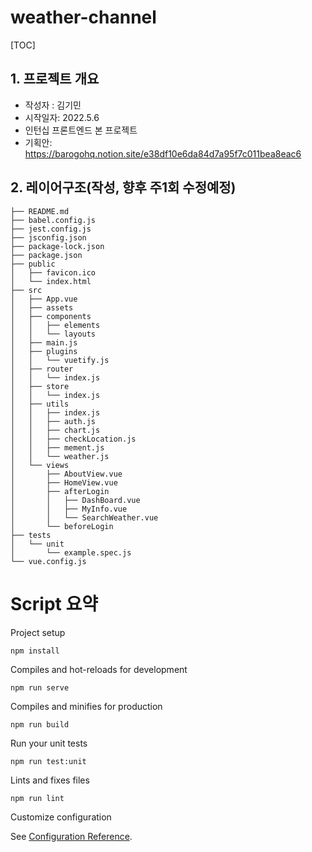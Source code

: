# weather-channel

[TOC]



## 1. 프로젝트 개요

- 작성자 : 김기민
- 시작일자: 2022.5.6
- 인턴십 프론트엔드 본 프로젝트
- 기획안: https://barogohq.notion.site/e38df10e6da84d7a95f7c011bea8eac6

## 2. 레이어구조(작성, 향후 주1회 수정예정)

```
├── README.md
├── babel.config.js
├── jest.config.js
├── jsconfig.json
├── package-lock.json
├── package.json
├── public
│   ├── favicon.ico
│   └── index.html
├── src
│   ├── App.vue
│   ├── assets
│   ├── components
│   │   ├── elements
│   │   └── layouts
│   ├── main.js
│   ├── plugins
│   │   └── vuetify.js
│   ├── router
│   │   └── index.js
│   ├── store
│   │   └── index.js
│   ├── utils
│   │   ├── index.js
│   │   ├── auth.js
│   │   ├── chart.js
│   │   ├── checkLocation.js
│   │   ├── mement.js
│   │   └── weather.js
│   └── views
│       ├── AboutView.vue
│       ├── HomeView.vue
│       ├── afterLogin
│       │   ├── DashBoard.vue
│       │   ├── MyInfo.vue
│       │   └── SearchWeather.vue
│       └── beforeLogin
├── tests
│   └── unit
│       └── example.spec.js
└── vue.config.js
```



# Script 요약

Project setup

```
npm install
```

Compiles and hot-reloads for development

```
npm run serve
```

Compiles and minifies for production

```
npm run build
```

Run your unit tests

```
npm run test:unit
```

Lints and fixes files

```
npm run lint
```

Customize configuration

See [Configuration Reference](https://cli.vuejs.org/config/).

